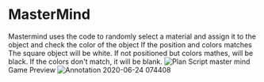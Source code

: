 # MasterMind
Mastermind uses the code to randomly select a material and assign it to the object and check the color of the object
If the position and colors matches The square object will be white. 
If not positioned but colors mathes, will be black. 
If the colors don't match, it will be blank.
![Plan Script master mind](https://user-images.githubusercontent.com/60878775/85482991-37b9f880-b5ee-11ea-8f03-d91f88115386.png)
Game Preview
![Annotation 2020-06-24 074408](https://user-images.githubusercontent.com/60878775/85483222-9e3f1680-b5ee-11ea-8e29-08dd9c1988b4.png)
